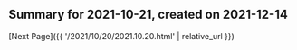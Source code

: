 ## Summary for 2021-10-21, created on 2021-12-14



[Next Page]({{ '/2021/10/20/2021.10.20.html' | relative_url }})
